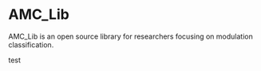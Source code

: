 # AMC_Lib
AMC_Lib is an open source library for researchers focusing on modulation classification.

test

